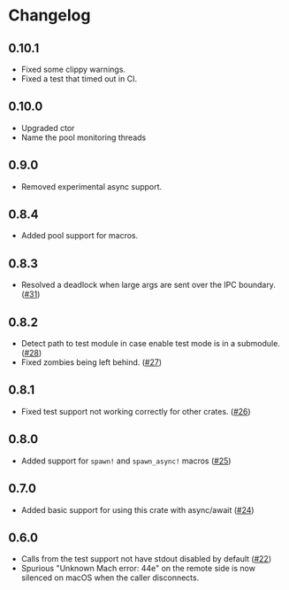 # Changelog

## 0.10.1

* Fixed some clippy warnings.
* Fixed a test that timed out in CI.

## 0.10.0

* Upgraded ctor
* Name the pool monitoring threads

## 0.9.0

* Removed experimental async support.

## 0.8.4

* Added pool support for macros.

## 0.8.3

* Resolved a deadlock when large args are sent over the
  IPC boundary.
  ([#31](https://github.com/mitsuhiko/procspawn/pull/31))

## 0.8.2

* Detect path to test module in case enable test mode is in a
  submodule.
  ([#28](https://github.com/mitsuhiko/procspawn/pull/28))
* Fixed zombies being left behind.
  ([#27](https://github.com/mitsuhiko/procspawn/pull/27))

## 0.8.1

* Fixed test support not working correctly for other crates.
  ([#26](https://github.com/mitsuhiko/procspawn/pull/26))

## 0.8.0

* Added support for `spawn!` and `spawn_async!` macros
  ([#25](https://github.com/mitsuhiko/procspawn/pull/25))

## 0.7.0

* Added basic support for using this crate with async/await
  ([#24](https://github.com/mitsuhiko/procspawn/pull/24))

## 0.6.0

* Calls from the test support not have stdout disabled by default
  ([#22](https://github.com/mitsuhiko/procspawn/pull/22))
* Spurious "Unknown Mach error: 44e" on the remote side is now
  silenced on macOS when the caller disconnects.
